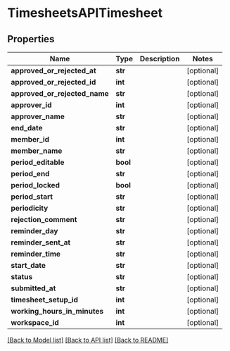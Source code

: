 # TimesheetsAPITimesheet

## Properties

Name | Type | Description | Notes
------------ | ------------- | ------------- | -------------
**approved_or_rejected_at** | **str** |  | [optional] 
**approved_or_rejected_id** | **int** |  | [optional] 
**approved_or_rejected_name** | **str** |  | [optional] 
**approver_id** | **int** |  | [optional] 
**approver_name** | **str** |  | [optional] 
**end_date** | **str** |  | [optional] 
**member_id** | **int** |  | [optional] 
**member_name** | **str** |  | [optional] 
**period_editable** | **bool** |  | [optional] 
**period_end** | **str** |  | [optional] 
**period_locked** | **bool** |  | [optional] 
**period_start** | **str** |  | [optional] 
**periodicity** | **str** |  | [optional] 
**rejection_comment** | **str** |  | [optional] 
**reminder_day** | **str** |  | [optional] 
**reminder_sent_at** | **str** |  | [optional] 
**reminder_time** | **str** |  | [optional] 
**start_date** | **str** |  | [optional] 
**status** | **str** |  | [optional] 
**submitted_at** | **str** |  | [optional] 
**timesheet_setup_id** | **int** |  | [optional] 
**working_hours_in_minutes** | **int** |  | [optional] 
**workspace_id** | **int** |  | [optional] 

[[Back to Model list]](../README.md#documentation-for-models) [[Back to API list]](../README.md#documentation-for-api-endpoints) [[Back to README]](../README.md)


